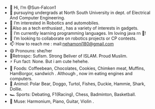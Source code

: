 - 👋 Hi, I’m @Sun-Falcon1
- 🌱 pursuying undergrads at North South University in dept. of Electrical And Computer Engineering.
- 👀 I’m interested in Robotics and automobiles.
- 👀Also as a tech enthusiast , has a variety of interests in gadgets.
- 🌱 I’m currently learning programming languages. Im loving java rn 🍵! 
- 💞️ I’m looking to collaborate on robotics projects or CP contests.
- 📫 How to reach me : mail:nehamoni180@gmail.com
- 😄 Pronouns: she/her
- 🍦Retrospc: Sufism. Strong Beliver of ISLAM. Proud Muslim. 
- ⚡ Fun fact: None. But i am cute hehehe.
- 🍔 Foods: Coffeebean, Chocolates, Cookies, Chimken meat, Muffins, HamBorgor, sandwich . Although , now im eating engines and computers.
- 🐻 Animol: Polar Bear, Doggo, Turtol, Fishes, Duckie, Hammie, Shark, Dollie.
- 🏎️ Sports: Debating, F1(Racing), Chess, Badminton, Basketball.
- 🎵 Muse: Harmonium, Piano, Guitar, Violin .

<!---
Sun-Falcon1/Sun-Falcon1 is a ✨ special ✨ repository because its `README.md` (this file) appears on your GitHub profile.
You can click the Preview link to take a look at your changes.
--->
